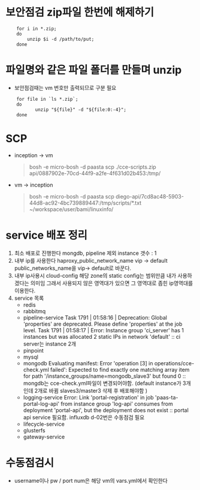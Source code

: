 
# 보안점검 zip파일 한번에 해제하기

```shell
	for i in *.zip;
	do 
		unzip $i -d /path/to/put;
	done
```

# 파일명와 같은 파일 폴더를 만들며 unzip 
- 보안점검때는 vm 번호만 출력되므로 구분 필요

```shell
	for file in `ls *.zip`;
	do
	       unzip "${file}" -d "${file:0:-4}";
	done
```

# SCP
- inception -> vm
    > bosh -e micro-bosh -d paasta  scp ./cce-scripts.zip api/0887902e-70cd-44f9-a2fe-4f631d02b453:/tmp/
- vm -> inception
    > bosh -e micro-bosh -d paasta scp diego-api/7cd8ac48-5903-44d8-ac92-4bc739889447:/tmp/scripts/*.txt ~/workspace/user/bami/linuxinfo/

# service 배포 정리 
1. 최소 배포로 진행한다 
    mongdb, pipeline 제외 
    instance 갯수 : 1
2. 내부 ip를 사용한다
    haproxy_public_network_name vip -> default
	public_networks_name을 vip→ default로 바꾼다.
3. 내부 ip사용시 cloud-config
    해당 zone의 static config는 범위만큼 내가 사용하겠다는 의미임
    그래서 사용되지 않은 영역대가 있으면 그 영역대로 좁힌 ip영역대를 이용한다.
4.  service 목록
    - redis
    - rabbitmq
    - pipeline-service
        Task 1791 | 01:58:16 | 
        Deprecation: Global 'properties' are deprecated. Please define 'properties' at the job level.
        Task 1791 | 01:58:17 | 
        Error: 
        Instance group 'ci_server' has 1 instances but was allocated 2 static IPs in network 'default'
        :: ci server는 instance 2개 
    - pinpoint
    - mysql
    - mongodb
        Evaluating manifest: Error 'operation [3] in operations/cce-check.yml failed': Expected to find exactly one matching array item for path '/instance_groups/name=mongodb_slave3'  but found 0
        :: mongdb는 cce-check.yml파일이 변경되어야함.
        (default instance가 3개인데 2개로 바뀜 slaves3/master3 삭제 후 배포해야함 )
    - logging-service
        Error: Link 'portal-registration' in job 'paas-ta-portal-log-api' from instance group 'log-api' consumes from deployment 'portal-api', but the deployment does not exist 
	    :: portal api service 필요함.
        influxdb d-02번은 수동점검 필요 
    - lifecycle-service
    - glusterfs
    - gateway-service

# 수동점검시
- username이나 pw / port num은 해당 vm의 vars.yml에서 확인한다 